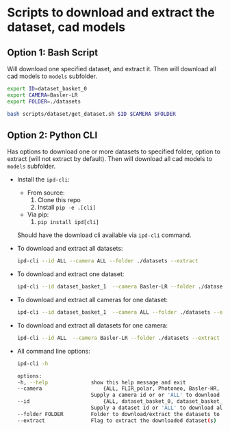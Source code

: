 # Scripts to download and extract the dataset, cad models

## Option 1: Bash Script

Will download one specified dataset, and extract it. Then will download all cad models to `models` subfolder.

```bash
export ID=dataset_basket_0
export CAMERA=Basler-LR
export FOLDER=./datasets

bash scripts/dataset/get_dataset.sh $ID $CAMERA $FOLDER
```

## Option 2: Python CLI

Has options to download one or more datasets to specified folder, option to extract (will not extract by default). Then will download all cad models to `models` subfolder.

- Install the `ipd-cli`:
    - From source:
        1. Clone this repo
        2. Install `pip -e .[cli]`
    - Via pip:
        1. `pip install ipd[cli]`
    
    Should have the download cli available via `ipd-cli` command.

- To download and extract all datasets:
    ```bash
    ipd-cli --id ALL --camera ALL --folder ./datasets --extract
    ```

- To download and extract one dataset:
    ```bash
    ipd-cli --id dataset_basket_1  --camera Basler-LR --folder ./datasets --extract
    ```

- To download and extract all cameras for one dataset:
    ```bash
    ipd-cli --id dataset_basket_1  --camera ALL --folder ./datasets --extract
    ```

- To download and extract all datasets for one camera:
    ```bash
    ipd-cli --id ALL  --camera Basler-LR --folder ./datasets --extract
    ```

- All command line options:
    ```bash
    ipd-cli -h

    options:
    -h, --help              show this help message and exit
    --camera                    {ALL, FLIR_polar, Photoneo, Basler-HR, Basler-LR}
                            Supply a camera id or or 'ALL' to download all cameras for the specified dataset
    --id                        {ALL, dataset_basket_0, dataset_basket_1,..., dataset_texturedbg_3}
                            Supply a dataset id or 'ALL' to download all datasets for specified camera
    --folder FOLDER         Folder to download/extract the datasets to
    --extract               Flag to extract the downloaded dataset(s)
    ```